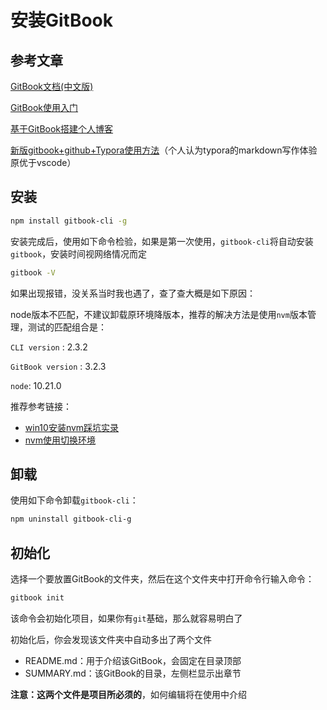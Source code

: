 # 安装GitBook

## 参考文章

[GitBook文档(中文版)](https://chrisniael.gitbooks.io/gitbook-documentation/content/index.html)

[GitBook使用入门](https://tonydeng.github.io/gitbook-zh/gitbook-howtouse/index.html)

[基于GitBook搭建个人博客](https://www.cnblogs.com/levywang/p/13569619.html)

[新版gitbook+github+Typora使用方法](https://www.wumingx.com/tools/gitbook-github-typora.html)（个人认为typora的markdown写作体验原优于vscode）

## 安装

```bash
npm install gitbook-cli -g
```

安装完成后，使用如下命令检验，如果是第一次使用，`gitbook-cli`将自动安装`gitbook`，安装时间视网络情况而定

```bash
gitbook -V
```

如果出现报错，没关系当时我也遇了，查了查大概是如下原因：

node版本不匹配，不建议卸载原环境降版本，推荐的解决方法是使用`nvm`版本管理，测试的匹配组合是：

`CLI version` : 2.3.2

`GitBook version` : 3.2.3

`node`: 10.21.0

推荐参考链接：

* [win10安装nvm踩坑实录](https://segmentfault.com/a/1190000020112650)
* [nvm使用切换环境](https://love2wind.cn/archives/2201.html)

## 卸载

使用如下命令卸载`gitbook-cli`：

```bash
npm uninstall gitbook-cli-g
```



## 初始化

选择一个要放置GitBook的文件夹，然后在这个文件夹中打开命令行输入命令：

```bash
gitbook init
```

该命令会初始化项目，如果你有`git`基础，那么就容易明白了

初始化后，你会发现该文件夹中自动多出了两个文件

* README.md：用于介绍该GitBook，会固定在目录顶部
* SUMMARY.md：该GitBook的目录，左侧栏显示出章节

**注意：这两个文件是项目所必须的**，如何编辑将在使用中介绍

